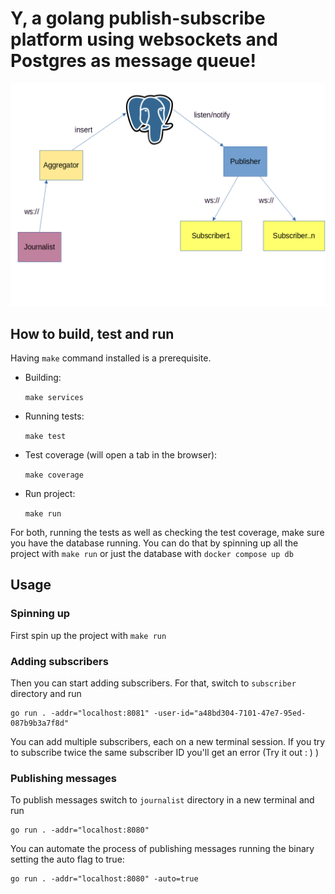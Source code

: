 # Y, a golang publish-subscribe platform using websockets and Postgres as message queue!

![y-network-diagram](y-network-diagram.png)

## How to build, test and run

Having `make` command installed is a prerequisite.

- Building:

    ```make services```

- Running tests:

    ```make test```

- Test coverage (will open a tab in the browser):

    ```make coverage```

- Run project:

    ```make run```

For both, running the tests as well as checking the test coverage, make sure you have the database running.
You can do that by spinning up all the project with `make run` or just the database with `docker compose up db`

## Usage

### Spinning up

First spin up the project with ```make run```

### Adding subscribers

Then you can start adding subscribers. For that, switch to `subscriber` directory and run 
```
go run . -addr="localhost:8081" -user-id="a48bd304-7101-47e7-95ed-087b9b3a7f8d"
```
You can add multiple subscribers, each on a new terminal session. If you try to subscribe twice the same subscriber ID you'll get an error (Try it out : ) )

### Publishing messages

To publish messages switch to `journalist` directory in a new terminal and run 
```
go run . -addr="localhost:8080"
````
You can automate the process of publishing messages running the binary setting the auto flag to true:
```
go run . -addr="localhost:8080" -auto=true
```
